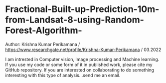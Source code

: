 # Fractional-Built-up-Prediction-10m-from-Landsat-8-using-Random-Forest-Algorithm-

Author: Krishna Kumar Perikamana / https://www.researchgate.net/profile/Krishna-Kumar-Perikamana / 03.2022

I am intrested in Computer vision, Image processing and Machine learning. If you use my code or some form of it in published work, please cite my GitHub repository. If you are interested on collaborating to do something interesting with this type of analysis...send me an email.
